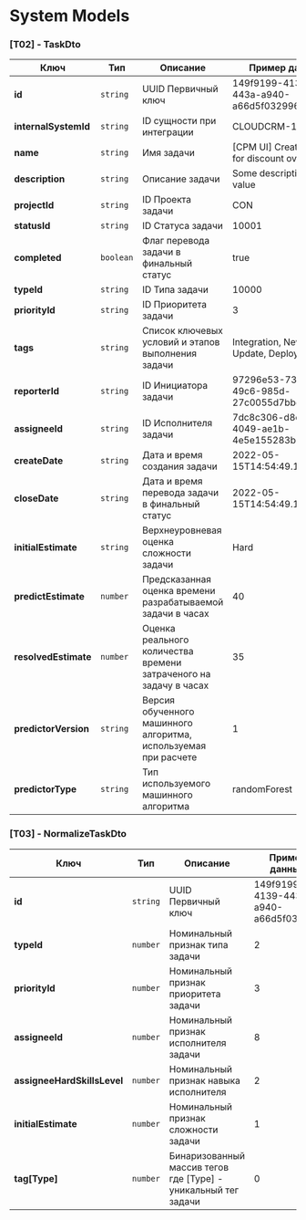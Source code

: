 # System Models

### [T02] - TaskDto
| Ключ                 | Тип       | Описание                                                          | Пример данных                                |
|----------------------|-----------|-------------------------------------------------------------------|----------------------------------------------|
| **id**               | `string`  | UUID Первичный ключ                                               | 149f9199-4139-443a-a940-a66d5f032996         |
| **internalSystemId** | `string`  | ID сущности при интеграции                                        | CLOUDCRM-118613                              |
| **name**             | `string`  | Имя задачи                                                        | [CPM UI] Create ticket for discount override |
| **description**      | `string`  | Описание задачи                                                   | Some description task value                  |
| **projectId**        | `string`  | ID Проекта задачи                                                 | CON                                          |
| **statusId**         | `string`  | ID Статуса задачи                                                 | 10001                                        |
| **completed**        | `boolean` | Флаг перевода задачи в финальный статус                           | true                                         |
| **typeId**           | `string`  | ID Типа задачи                                                    | 10000                                        |
| **priorityId**       | `string`  | ID Приоритета задачи                                              | 3                                            |
| **tags**             | `string`  | Список ключевых условий и этапов выполнения задачи                | Integration, New, Update, Deploy, Refactor   |
| **reporterId**       | `string`  | ID Инициатора задачи                                              | 97296e53-7373-49c6-985d-27c0055d7bbd         |
| **assigneeId**       | `string`  | ID Исполнителя задачи                                             | 7dc8c306-d8c1-4049-ae1b-4e5e155283bd         |
| **createDate**       | `string`  | Дата и время создания задачи                                      | 2022-05-15T14:54:49.136+0300                 |
| **closeDate**        | `string`  | Дата и время перевода задачи в финальный статус                   | 2022-05-15T14:54:49.136+0300                 |
| **initialEstimate**  | `string`  | Верхнеуровневая оценка сложности задачи                           | Hard                                         |
| **predictEstimate**  | `number`  | Предсказанная оценка времени разрабатываемой задачи в часах       | 40                                           |
| **resolvedEstimate** | `number`  | Оценка реального количества времени затраченого на задачу в часах | 35                                           |
| **predictorVersion** | `string`  | Версия обученного машинного алгоритма, используемая при расчете   | 1                                            |
| **predictorType**    | `string`  | Тип используемого машинного алгоритма                             | randomForest                                 |

### [T03] - NormalizeTaskDto
| Ключ                        | Тип      | Описание                                                       | Пример данных                        |
|-----------------------------|----------|----------------------------------------------------------------|--------------------------------------|
| **id**                      | `string` | UUID Первичный ключ                                            | 149f9199-4139-443a-a940-a66d5f032996 |
| **typeId**                  | `number` | Номинальный признак типа задачи                                | 2                                    |
| **priorityId**              | `number` | Номинальный признак приоритета задачи                          | 3                                    |
| **assigneeId**              | `number` | Номинальный признак исполнителя задачи                         | 8                                    |
| **assigneeHardSkillsLevel** | `number` | Номинальный признак навыка исполнителя                         | 2                                    |
| **initialEstimate**         | `number` | Номинальный признак сложности задачи                           | 1                                    |
| **tag[Type]**               | `number` | Бинаризованный массив тегов где [Type] - уникальный тег задачи | 0                                    |
